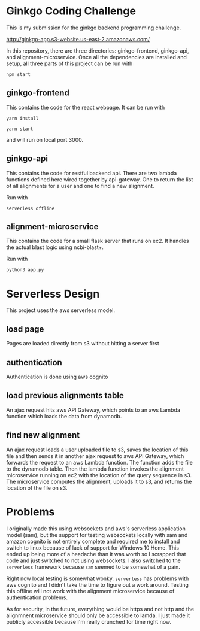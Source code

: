 # Ginkgo Coding Challenge

This is my submission for the ginkgo backend programming challenge.

http://ginkgo-app.s3-website.us-east-2.amazonaws.com/

In this repository, there are three directories: ginkgo-frontend, ginkgo-api, and alignment-microservice. Once all the dependencies are installed and setup, all three parts of this project can be run with

`npm start`

## ginkgo-frontend

This contains the code for the react webpage. It can be run with

`yarn install`

`yarn start`

and will run on local port 3000.

## ginkgo-api

This contains the code for restful backend api. There are two lambda functions defined here wired together by api-gateway. One to return the list of all alignments for a user and one to find a new alignment.

Run with

`serverless offline`

## alignment-microservice

This contains the code for a small flask server that runs on ec2. It handles the actual blast logic using ncbi-blast+.

Run with

`python3 app.py`

# Serverless Design

This project uses the aws serverless model.

## load page

Pages are loaded directly from s3 without hitting a server first

## authentication

Authentication is done using aws cognito

## load previous alignments table

An ajax request hits aws API Gateway, which points to an aws Lambda function which loads the data from dynamodb.

## find new alignment

An ajax request loads a user uploaded file to s3, saves the location of this file and then sends it in another ajax request to aws API Gateway, which forwards the request to an aws Lambda function. The function adds the file to the dynamodb table. Then the lambda function invokes the alignment microservice running on ec2 with the location of the query sequence in s3. The microservice computes the alignment, uploads it to s3, and returns the location of the file on s3.

# Problems

I originally made this using websockets and aws's serverless application model (sam), but the support for testing websockets locally with sam and amazon cognito is not entirely complete and required me to install and switch to linux because of lack of support for Windows 10 Home. This ended up being more of a headache than it was worth so I scrapped that code and just switched to not using websockets. I also switched to the `serverless` framework because `sam` seemed to be somewhat of a pain.

Right now local testing is somewhat wonky. `serverless` has problems with aws cognito and I didn't take the time to figure out a work around. Testing this offline will not work with the alignment microservice because of authentication problems.

As for security, in the future, everything would be https and not http and the alignmnent microservice should only be accessible to lamda. I just made it publicly accessible because I'm really crunched for time right now.
